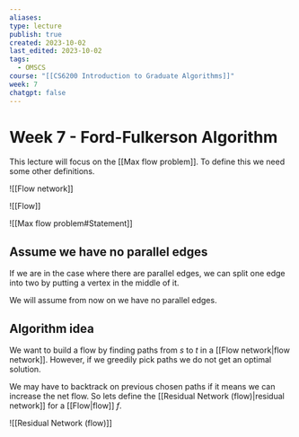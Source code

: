 ```yaml
---
aliases: 
type: lecture
publish: true
created: 2023-10-02
last_edited: 2023-10-02
tags:
  - OMSCS
course: "[[CS6200 Introduction to Graduate Algorithms]]"
week: 7
chatgpt: false
---
```

# Week 7 - Ford-Fulkerson Algorithm

This lecture will focus on the [[Max flow problem]]. To define this we need some other definitions.

![[Flow network]]

![[Flow]]

![[Max flow problem#Statement]]

## Assume we have no parallel edges

If we are in the case where there are parallel edges, we can split one edge into two by putting a vertex in the middle of it. 

We will assume from now on we have no parallel edges. 

## Algorithm idea

We want to build a flow by finding paths from $s$ to $t$ in a [[Flow network|flow network]]. However, if we greedily pick paths we do not get an optimal solution.

We may have to backtrack on previous chosen paths if it means we can increase the net flow. So lets define the [[Residual Network (flow)|residual network]] for a [[Flow|flow]] $f$.

![[Residual Network (flow)]]



